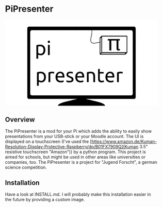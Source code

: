 # PiPresenter

<img alt="PiPresenter Logo" src="https://raw.githubusercontent.com/Turakar/pipresenter/master/material/logo.png" width="600">

## Overview
The PiPresenter is a mod for your Pi which adds the ability to easily show presentations from your USB-stick or your Moodle account.
The UI is displayed on a touchscreen (I've used the [https://www.amazon.de/Kuman-Resolution-Display-Protective-Raspberry/dp/B01FX7909Q](Kuman 3.5" resistive touchscreen "Amazon")) by a python program.
This project is aimed for schools, but might be used in other areas like universities or companies, too.
The PiPresenter is a project for "Jugend Forscht", a german science competition.

## Installation
Have a look at INSTALL.md.
I will probably make this installation easier in the future by providing a custom image.

